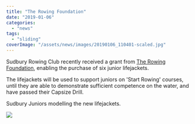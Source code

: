 ```yaml
---
title: "The Rowing Foundation"
date: "2019-01-06"
categories: 
  - "news"
tags: 
  - "sliding"
coverImage: "/assets/news/images/20190106_110401-scaled.jpg"
---
```


Sudbury Rowing Club recently received a grant from [The Rowing Foundation](http://www.therowingfoundation.org.uk/), enabling the purchase of six junior lifejackets.

The lifejackets will be used to support juniors on 'Start Rowing' courses, until they are able to demonstrate sufficient competence on the water, and have passed their Capsize Drill.

Sudbury Juniors modelling the new lifejackets.

![](/assets/news/images/20190106_110506-1024x768.jpg)
